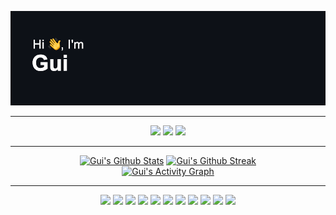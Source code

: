 ![](./header.png)
<hr/>
 <p class="social" align="center">   
        <a href="mailto:gui@whosthis.dev" target="_blank"><img src="https://img.shields.io/badge/-Email-0D1117?style=for-the-badge&logo=gmail&logoColor=00B9EC"></a>
        <a href="https://www.linkedin.com/in/gbrunow" target="_blank"><img src="https://img.shields.io/badge/-LinkedIn-0D1117?style=for-the-badge&logo=linkedin&logoColor=00B9EC"></a> 
        <a href="https://www.instagram.com/gbrunow" target="_blank"><img src="https://img.shields.io/badge/-Instagram-0D1117?style=for-the-badge&logo=instagram&logoColor=00B9EC"></a>
</p>

<hr/>

<div class="content" align="center">
    <div class="stats">
        <a href="#"><img height="160" alt="Gui's Github Stats" src="https://github-readme-stats.vercel.app/api?username=gbrunow&show_icons=true&include_all_commits=true&count_private=true&theme=react&hide_border=true&bg_color=0D1117&title_color=00B9EC&icon_color=00B9EC"/></a>
        <a href="#"><img height="160" alt="Gui's Github Streak" src="https://github-readme-streak-stats.herokuapp.com/?user=gbrunow&theme=highcontrast&hide_border=true&background=0D1117&ring=00B9EC&fire=00B9EC&currStreakLabel=00B9EC"/></a>
    </div>
    <div class="contribuition">
        <a href="#"><img alt="Gui's Activity Graph" src="https://activity-graph.herokuapp.com/graph?username=gbrunow&custom_title=Gui's%20Contribution%20Graph&bg_color=0D1117&color=00B9EC&line=FFFFFF&point=00B9EC&hide_border=true" /></a>
    </div>
</div>

<hr/>

<p class="skills" align="center">
    <a href="#"><img src="https://img.shields.io/badge/-TypeScript-0D1117?style=flat-square&logo=typescript&logoColor=00B9EC"></a>
    <a href="#"><img src="https://img.shields.io/badge/-JavaScript-0D1117?style=flat-square&logo=javascript&logoColor=00B9EC"></a>
    <a href="#"><img src="https://img.shields.io/badge/-HTML5-0D1117?style=flat-square&logo=html5&logoColor=00B9EC"></a>
    <a href="#"><img src="https://img.shields.io/badge/-CSS3-0D1117?style=flat-square&logo=css3&logoColor=00B9EC"></a>
    <a href="#"><img src="https://img.shields.io/badge/-SAAS-0D1117?style=flat-square&logo=sass&logoColor=00B9EC"></a>
    <a href="#"><img src="https://img.shields.io/badge/-Node-0D1117?style=flat-square&logo=javascript&logoColor=00B9EC"></a>
    <a href="#"><img src="https://img.shields.io/badge/-Angular-0D1117?style=flat-square&logo=angular&logoColor=00B9EC"></a>
    <a href="#"><img src="https://img.shields.io/badge/-React-0D1117?style=flat-square&logo=react&logoColor=00B9EC"></a>
    <a href="#"><img src="https://img.shields.io/badge/-GitHub-0D1117?style=flat-square&logo=github&logoColor=00B9EC"></a>
    <a href="#"><img src="https://img.shields.io/badge/-Git-0D1117?style=flat-square&logo=git&logoColor=00B9EC"></a>
    <a href="#"><img src="https://img.shields.io/badge/Markdown-%230D1117.svg?style=flat-square&logo=markdown&logoColor=00B9EC"></a>
</p>
